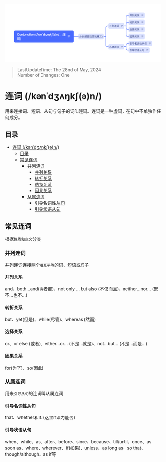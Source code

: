 ![mind map](./Conjunction%20Mind%20Map.png)
> LastUpdateTime: The 28nd of May, 2024  
> Number of Changes: One  

# 连词 (/kənˈdʒʌŋkʃ(ə)n/)  
用来连接词、短语、从句与句子的词叫连词。连词是一种虚词，在句中不单独作任何成分。



## 目录
- [连词 (/kənˈdʒʌŋkʃ(ə)n/)](#连词-kənˈdʒʌŋkʃən)
  - [目录](#目录)
  - [常见连词](#常见连词)
    - [并列连词](#并列连词)
      - [并列关系](#并列关系)
      - [转折关系](#转折关系)
      - [选择关系](#选择关系)
      - [因果关系](#因果关系)
    - [从属连词](#从属连词)
      - [引导名词性从句](#引导名词性从句)
      - [引导状语从句](#引导状语从句)

## 常见连词  
根据`性质和意义`分类

### 并列连词
并列连词连接两个`相互平等`的词、短语或句子
#### 并列关系
and、both...and(两者都)、not only ... but also (不仅而且)、neither...nor... (既不...也不...)
#### 转折关系
but、yet(但是)、while(尽管)、whereas (然而)
#### 选择关系
or、or else (或者)、either...or... (不是...就是)、not...but... (不是...而是...)
#### 因果关系
for(为了)、so(因此)

### 从属连词
用来`引导从句`的连词叫从属连词

#### 引导名词性从句
that、whether和if. (这里if译为能否)
#### 引导状语从句
when、while、as、after、before、since、because、till/until、once、as soon as、where、wherever、if(如果)、unless、as long as、so that、though/although、as if等
